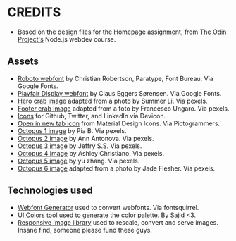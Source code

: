 # CREDITS

- Based on the design files for the Homepage assignment, from [The Odin Project's](https://www.theodinproject.com/lessons/node-path-advanced-html-and-css-homepage) Node.js webdev course.

## Assets

- [Roboto webfont](https://fonts.google.com/specimen/Roboto) by Christian Robertson, Paratype, Font Bureau. Via Google Fonts.
- [Playfair Display webfont](https://fonts.google.com/specimen/Playfair+Display) by Claus Eggers Sørensen. Via Google Fonts.
- [Hero crab image](https://www.pexels.com/photo/orange-crab-in-shallow-photo-584501/) adapted from a photo by Summer Li. Via pexels.
- [Footer crab image](https://www.pexels.com/photo/red-crab-on-rock-2289652/) adapted from a foto by Francesco Ungaro. Via pexels.
- [Icons](https://devicon.dev/) for Github, Twitter, and LinkedIn via Devicon.
- [Open in new tab icon](https://pictogrammers.com/library/mdi/icon/open-in-new/) from Material Design Icons. Via Pictogrammers.
- [Octopus 1 image](https://www.pexels.com/photo/selective-focus-photography-of-octopus-3046629/) by Pia B. Via pexels.
- [Octopus 2 image](https://www.pexels.com/photo/octopus-in-the-water-near-the-coral-reefs-5986729/) by Ann Antonova. Via pexels.
- [Octopus 3 image](https://www.pexels.com/photo/octopus-in-an-aquarium-9004403/) by Jeffry S.S. Via pexels.
- [Octopus 4 image](https://www.pexels.com/photo/photo-of-an-octopus-underwater-13851800/) by Ashley Christiano. Via pexels.
- [Octopus 5 image](https://www.pexels.com/photo/close-up-of-octopus-9652994/) by yu zhang. Via pexels.
- [Octopus 6 image](https://www.pexels.com/photo/octopus-in-black-and-white-10924818/) adapted from a photo by Jade Flesher. Via pexels.

## Technologies used

- [Webfont Generator](https://www.fontsquirrel.com/tools/webfont-generator) used to convert webfonts. Via fontsquirrel.
- [UI Colors tool](https://www.iamsajid.com/ui-colors/) used to generate the color palette. By Sajid <3.
- [Responsive Image library](https://github.com/simonihmig/responsive-image) used to rescale, convert and serve images. Insane find, someone please fund these guys.
